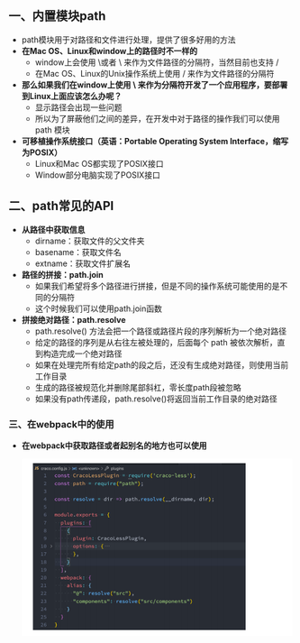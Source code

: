 ## 一、**内置模块path**

- path模块用于对路径和文件进行处理，提供了很多好用的方法
- **在Mac OS、Linux和window上的路径时不一样的**
  - window上会使用 \或者 \\ 来作为文件路径的分隔符，当然目前也支持 /
  - 在Mac OS、Linux的Unix操作系统上使用 / 来作为文件路径的分隔符
- **那么如果我们在window上使用 \ 来作为分隔符开发了一个应用程序，要部署到Linux上面应该怎么办呢？**
  - 显示路径会出现一些问题
  - 所以为了屏蔽他们之间的差异，在开发中对于路径的操作我们可以使用 path 模块
- **可移植操作系统接口（英语：Portable Operating System Interface，缩写为POSIX）**
  - Linux和Mac OS都实现了POSIX接口
  - Window部分电脑实现了POSIX接口

## 二、**path常见的API**

- **从路径中获取信息**
  - dirname：获取文件的父文件夹
  - basename：获取文件名
  - extname：获取文件扩展名
- **路径的拼接：path.join**
  - 如果我们希望将多个路径进行拼接，但是不同的操作系统可能使用的是不同的分隔符
  - 这个时候我们可以使用path.join函数
- **拼接绝对路径：path.resolve**
  - path.resolve() 方法会把一个路径或路径片段的序列解析为一个绝对路径
  - 给定的路径的序列是从右往左被处理的，后面每个 path 被依次解析，直到构造完成一个绝对路径
  - 如果在处理完所有给定path的段之后，还没有生成绝对路径，则使用当前工作目录
  - 生成的路径被规范化并删除尾部斜杠，零长度path段被忽略
  -  如果没有path传递段，path.resolve()将返回当前工作目录的绝对路径

### 三、**在webpack中的使用**

- **在webpack中获取路径或者起别名的地方也可以使用**

  ![](../imgs/node/webpack%E4%B8%AD%E4%BD%BF%E7%94%A8path.png)